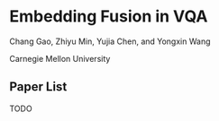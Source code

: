 # Embedding Fusion in VQA
Chang Gao, Zhiyu Min, Yujia Chen, and Yongxin Wang

Carnegie Mellon University

## Paper List
TODO
